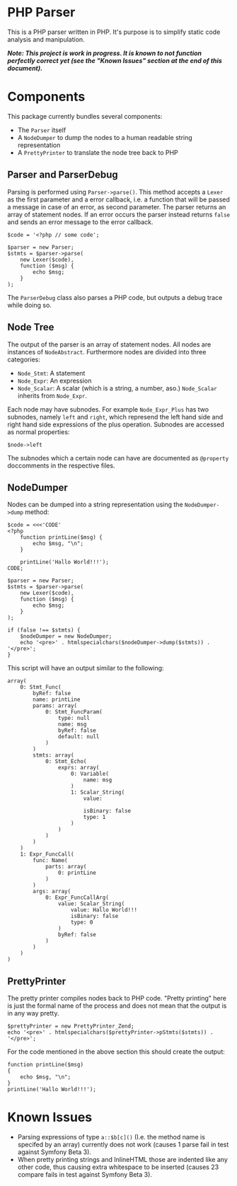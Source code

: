 PHP Parser
==========

This is a PHP parser written in PHP. It's purpose is to simplify static code analysis and
manipulation.

***Note: This project is work in progress. It is known to not function perfectly correct yet (see
the "Known Issues" section at the end of this document).***

Components
==========

This package currently bundles several components:

 * The `Parser` itself
 * A `NodeDumper` to dump the nodes to a human readable string representation
 * A `PrettyPrinter` to translate the node tree back to PHP

Parser and ParserDebug
----------------------

Parsing is performed using `Parser->parse()`. This method accepts a `Lexer` as the first parameter
and a error callback, i.e. a function that will be passed a message in case of an error, as
second parameter. The parser returns an array of statement nodes. If an error occurs the parser
instead returns `false` and sends an error message to the error callback.

    $code = '<?php // some code';

    $parser = new Parser;
    $stmts = $parser->parse(
        new Lexer($code),
        function ($msg) {
            echo $msg;
        }
    );

The `ParserDebug` class also parses a PHP code, but outputs a debug trace while doing so.

Node Tree
---------

The output of the parser is an array of statement nodes. All nodes are instances of `NodeAbstract`.
Furthermore nodes are divided into three categories:

 * `Node_Stmt`: A statement
 * `Node_Expr`: An expression
 * `Node_Scalar`: A scalar (which is a string, a number, aso.)
   `Node_Scalar` inherits from `Node_Expr`.

Each node may have subnodes. For example `Node_Expr_Plus` has two subnodes, namely `left` and
`right`, which represend the left hand side and right hand side expressions of the plus operation.
Subnodes are accessed as normal properties:

    $node->left

The subnodes which a certain node can have are documented as `@property` doccomments in the
respective files.

NodeDumper
----------

Nodes can be dumped into a string representation using the `NodeDumper->dump` method:

    $code = <<<'CODE'
    <?php
        function printLine($msg) {
            echo $msg, "\n";
        }

        printLine('Hallo World!!!');
    CODE;

    $parser = new Parser;
    $stmts = $parser->parse(
        new Lexer($code),
        function ($msg) {
            echo $msg;
        }
    );

    if (false !== $stmts) {
        $nodeDumper = new NodeDumper;
        echo '<pre>' . htmlspecialchars($nodeDumper->dump($stmts)) . '</pre>';
    }

This script will have an output similar to the following:

    array(
        0: Stmt_Func(
            byRef: false
            name: printLine
            params: array(
                0: Stmt_FuncParam(
                    type: null
                    name: msg
                    byRef: false
                    default: null
                )
            )
            stmts: array(
                0: Stmt_Echo(
                    exprs: array(
                        0: Variable(
                            name: msg
                        )
                        1: Scalar_String(
                            value:

                            isBinary: false
                            type: 1
                        )
                    )
                )
            )
        )
        1: Expr_FuncCall(
            func: Name(
                parts: array(
                    0: printLine
                )
            )
            args: array(
                0: Expr_FuncCallArg(
                    value: Scalar_String(
                        value: Hallo World!!!
                        isBinary: false
                        type: 0
                    )
                    byRef: false
                )
            )
        )
    )

PrettyPrinter
-------------

The pretty printer compiles nodes back to PHP code. "Pretty printing" here is just the formal
name of the process and does not mean that the output is in any way pretty.

    $prettyPrinter = new PrettyPrinter_Zend;
    echo '<pre>' . htmlspecialchars($prettyPrinter->pStmts($stmts)) . '</pre>';

For the code mentioned in the above section this should create the output:

    function printLine($msg)
    {
        echo $msg, "\n";
    }
    printLine('Hallo World!!!');

Known Issues
============

 * Parsing expressions of type `a::$b[c]()` (I.e. the method name is specifed by an array)
   currently does not work (causes 1 parse fail in test against Symfony Beta 3).
 * When pretty printing strings and InlineHTML those are indented like any other code, thus causing
   extra whitespace to be inserted (causes 23 compare fails in test against Symfony Beta 3).